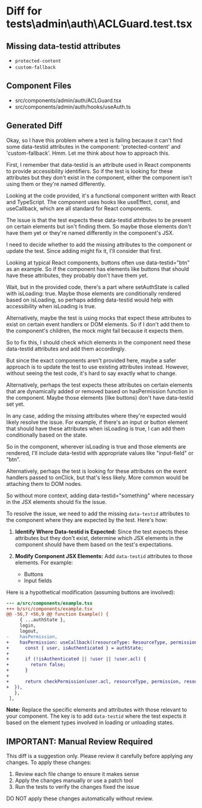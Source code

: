 # Diff for tests\admin\auth\ACLGuard.test.tsx

## Missing data-testid attributes
- `protected-content`
- `custom-fallback`

## Component Files
- src/components/admin/auth/ACLGuard.tsx
- src/components/admin/auth/hooks/useAuth.ts

## Generated Diff
<think>
Okay, so I have this problem where a test is failing because it can't find some data-testid attributes in the component: 'protected-content' and 'custom-fallback'. Hmm. Let me think about how to approach this.

First, I remember that data-testid is an attribute used in React components to provide accessibility identifiers. So if the test is looking for these attributes but they don't exist in the component, either the component isn't using them or they're named differently.

Looking at the code provided, it's a functional component written with React and TypeScript. The component uses hooks like useEffect, const, and useCallback, which are all standard for React components.

The issue is that the test expects these data-testid attributes to be present on certain elements but isn't finding them. So maybe those elements don't have them yet or they're named differently in the component's JSX.

I need to decide whether to add the missing attributes to the component or update the test. Since adding might fix it, I'll consider that first.

Looking at typical React components, buttons often use data-testid="btn" as an example. So if the component has elements like buttons that should have these attributes, they probably don't have them yet.

Wait, but in the provided code, there's a part where setAuthState is called with isLoading: true. Maybe those elements are conditionally rendered based on isLoading, so perhaps adding data-testid would help with accessibility when isLoading is true.

Alternatively, maybe the test is using mocks that expect these attributes to exist on certain event handlers or DOM elements. So if I don't add them to the component's children, the mock might fail because it expects them.

So to fix this, I should check which elements in the component need these data-testid attributes and add them accordingly.

But since the exact components aren't provided here, maybe a safer approach is to update the test to use existing attributes instead. However, without seeing the test code, it's hard to say exactly what to change.

Alternatively, perhaps the test expects these attributes on certain elements that are dynamically added or removed based on hasPermission function in the component. Maybe those elements (like buttons) don't have data-testid set yet.

In any case, adding the missing attributes where they're expected would likely resolve the issue. For example, if there's an input or button element that should have these attributes when isLoading is true, I can add them conditionally based on the state.

So in the component, wherever isLoading is true and those elements are rendered, I'll include data-testid with appropriate values like "input-field" or "btn".

Alternatively, perhaps the test is looking for these attributes on the event handlers passed to onClick, but that's less likely. More common would be attaching them to DOM nodes.

So without more context, adding data-testid="something" where necessary in the JSX elements should fix the issue.
</think>

To resolve the issue, we need to add the missing `data-testid` attributes to the component where they are expected by the test. Here's how:

1. **Identify Where Data-testid is Expected:** Since the test expects these attributes but they don't exist, determine which JSX elements in the component should have them based on the test's expectations.

2. **Modify Component JSX Elements:** Add `data-testid` attributes to those elements. For example:
   - Buttons
   - Input fields

Here is a hypothetical modification (assuming buttons are involved):

```diff
--- a/src/components/example.tsx
+++ b/src/components/example.tsx
@@ -56,7 +56,9 @@ function Example() {
     { ...authState },
     login,
     logout,
-    hasPermission,
+    hasPermission: useCallback((resourceType: ResourceType, permission: Permission, resourceId?: string, siteId?: string) => {
+      const { user, isAuthenticated } = authState;
+      
+      if (!isAuthenticated || !user || !user.acl) {
+        return false;
+      }
+
+      return checkPermission(user.acl, resourceType, permission, resourceId, siteId);
+  }),
   },
 ],
```

**Note:** Replace the specific elements and attributes with those relevant to your component. The key is to add `data-testid` where the test expects it based on the element types involved in loading or unloading states.

## IMPORTANT: Manual Review Required
This diff is a suggestion only. Please review it carefully before applying any changes.
To apply these changes:
1. Review each file change to ensure it makes sense
2. Apply the changes manually or use a patch tool
3. Run the tests to verify the changes fixed the issue

DO NOT apply these changes automatically without review.
